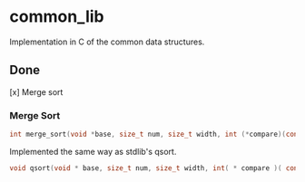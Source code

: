 # common_lib
Implementation in C of the common data structures.

## Done

[x] Merge sort



### Merge Sort

```C
int merge_sort(void *base, size_t num, size_t width, int (*compare)(const void *, const void *))
```
Implemented the same way as stdlib's qsort.

```C
void qsort(void * base, size_t num, size_t width, int( * compare )( const void *, const void * ));
```